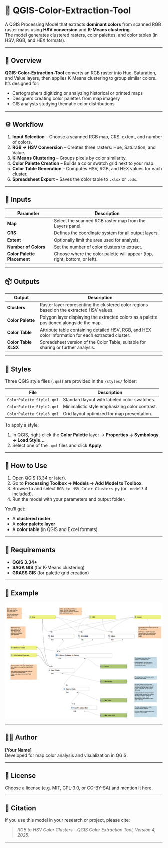 # 🌈 QGIS-Color-Extraction-Tool

A QGIS Processing Model that extracts **dominant colors** from scanned RGB raster maps using **HSV conversion** and **K-Means clustering**.  
The model generates clustered rasters, color palettes, and color tables (in HSV, RGB, and HEX formats).

---

## 🧠 Overview
**QGIS-Color-Extraction-Tool** converts an RGB raster into Hue, Saturation, and Value layers, then applies K-Means clustering to group similar colors.  
It’s designed for:
- Cartographers digitizing or analyzing historical or printed maps  
- Designers creating color palettes from map imagery  
- GIS analysts studying thematic color distributions  

---

## ⚙️ Workflow
1. **Input Selection** – Choose a scanned RGB map, CRS, extent, and number of colors.  
2. **RGB → HSV Conversion** – Creates three rasters: Hue, Saturation, and Value.  
3. **K-Means Clustering** – Groups pixels by color similarity.  
4. **Color Palette Creation** – Builds a color swatch grid next to your map.  
5. **Color Table Generation** – Computes HSV, RGB, and HEX values for each cluster.  
6. **Spreadsheet Export** – Saves the color table to `.xlsx` or `.ods`.

---

## 🧩 Inputs

| Parameter | Description |
|------------|-------------|
| **Map** | Select the scanned RGB raster map from the Layers panel. |
| **CRS** | Defines the coordinate system for all output layers. |
| **Extent** | Optionally limit the area used for analysis. |
| **Number of Colors** | Set the number of color clusters to extract. |
| **Color Palette Placement** | Choose where the color palette will appear (top, right, bottom, or left). |

---

## 📦 Outputs

| Output | Description |
|---------|-------------|
| **Clusters** | Raster layer representing the clustered color regions based on the extracted HSV values. |
| **Color Palette** | Polygon layer displaying the extracted colors as a palette positioned alongside the map. |
| **Color Table** | Attribute table containing detailed HSV, RGB, and HEX color information for each extracted cluster. |
| **Color Table XLSX** | Spreadsheet version of the Color Table, suitable for sharing or further analysis. |

---

## 🎨 Styles
Three QGIS style files (`.qml`) are provided in the `/styles/` folder:

| File | Description |
|------|--------------|
| `ColorPalette_Style1.qml` | Standard layout with labeled color swatches. |
| `ColorPalette_Style2.qml` | Minimalistic style emphasizing color contrast. |
| `ColorPalette_Style3.qml` | Grid layout optimized for map presentation. |

To apply a style:
1. In QGIS, right-click the **Color Palette** layer → **Properties → Symbology → Load Style…**  
2. Select one of the `.qml` files and click **Apply**.

---

## 🚀 How to Use
1. Open QGIS (3.34 or later).  
2. Go to **Processing Toolbox → Models → Add Model to Toolbox**.  
3. Browse to and select `RGB_to_HSV_Color_Clusters.py` (or `.model3` if included).  
4. Run the model with your parameters and output folder.  

You’ll get:
- A **clustered raster**  
- A **color palette layer**  
- A **color table** (in QGIS and Excel formats)

---

## 🧰 Requirements
- **QGIS 3.34+**  
- **SAGA GIS** (for K-Means clustering)  
- **GRASS GIS** (for palette grid creation)

---

## 📸 Example
![Workflow Diagram](RGB_to_HSV_Color_Clusters.png)

---

## 🧑‍💻 Author
**[Your Name]**  
Developed for map color analysis and visualization in QGIS.

---

## 📄 License
Choose a license (e.g. MIT, GPL-3.0, or CC-BY-SA) and mention it here.

---

## 🔖 Citation
If you use this model in your research or project, please cite:
> *RGB to HSV Color Clusters – QGIS Color Extraction Tool, Version 4, 2025.*

---

